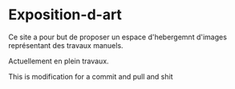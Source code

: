 # Exposition-d-art

Ce site a pour but de proposer un espace d'hebergemnt d'images représentant des travaux manuels.

Actuellement en plein travaux.

This is modification for a commit and pull and shit
